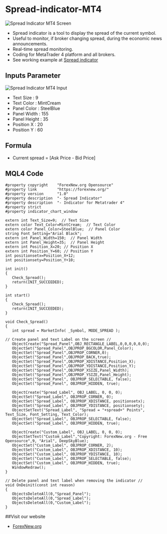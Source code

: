 # Spread-indicator-MT4
![Spread Indicator MT4 Screen](https://forexnew.org/wp-content/uploads/2021/09/Spread-Indicator.png)
- Spread indicator is a tool to display the spread of the current symbol.
- Useful to monitor, if broker changing spread, during the economic news announcements.
- Real-time spread monitoring.
- Coding for MetaTrader 4 platform and all brokers.
- See working example at [Spread indicator](https://forexnew.org/คลังความรู้/spread-bid-ask-คืออะไร/#indicators)

## Inputs Parameter
![Spread Indicator MT4 Input](https://forexnew.org/Download/Spread-indicator-input.png)
- Text Size : 9
- Text Color : MintCream
- Panel Color : SteelBlue
- Panel Width : 155
- Panel Height : 35
- Position X : 20
- Position Y : 60

## Formula
- Current spread = [Ask Price - Bid Price]

## MQL4 Code

```
#property copyright    "ForexNew.org Opensource"
#property link         "https://forexnew.org/"
#property version      "1.0"
#property description  "- Spread Indicator"
#property description  "- Indicator for Metatrader 4"
#property strict
#property indicator_chart_window

extern int Text_Size=9;  // Text Size
extern color Text_Color=MintCream;  // Text Color
extern color Panel_Color=SteelBlue;  // Panel Color
string Font_Setting="Arial Black";
extern int Panel_Width=150;  // Panel Width
extern int Panel_Height=35;  // Panel Height
extern int Position_X=20; // Position X
extern int Position_Y=60; // Position Y
int positionsetx=Position_X+12;
int positionsety=Position_Y+10;

int init()
{
   Check_Spread();
   return(INIT_SUCCEEDED);
}

int start()
{
   Check_Spread();
   return(INIT_SUCCEEDED);
}

void Check_Spread()
{
   int spread = MarketInfo( _Symbol, MODE_SPREAD );
   
// Create panel and text Label on the screen //
   ObjectCreate("Spread_Panel",OBJ_RECTANGLE_LABEL,0,0,0,0,0,0);
   ObjectSet("Spread_Panel",OBJPROP_BGCOLOR,Panel_Color);
   ObjectSet("Spread_Panel",OBJPROP_CORNER,0);
   ObjectSet("Spread_Panel",OBJPROP_BACK,true);
   ObjectSet("Spread_Panel",OBJPROP_XDISTANCE,Position_X);
   ObjectSet("Spread_Panel",OBJPROP_YDISTANCE,Position_Y);
   ObjectSet("Spread_Panel",OBJPROP_XSIZE,Panel_Width);
   ObjectSet("Spread_Panel",OBJPROP_YSIZE,Panel_Height);
   ObjectSet("Spread_Panel", OBJPROP_SELECTABLE, false);
   ObjectSet("Spread_Panel", OBJPROP_HIDDEN, true);
   
   ObjectCreate("Spread_Label", OBJ_LABEL, 0, 0, 0);
   ObjectSet("Spread_Label", OBJPROP_CORNER, 0);
   ObjectSet("Spread_Label", OBJPROP_XDISTANCE, positionsetx);
   ObjectSet("Spread_Label", OBJPROP_YDISTANCE, positionsety);
   ObjectSetText("Spread_Label", "Spread = "+spread+" Points", Text_Size, Font_Setting, Text_Color);
   ObjectSet("Spread_Label", OBJPROP_SELECTABLE, false);
   ObjectSet("Spread_Label", OBJPROP_HIDDEN, true);
   
   ObjectCreate("Custom_Label", OBJ_LABEL, 0, 0, 0);
   ObjectSetText("Custom_Label","Copyright: ForexNew.org - Free Opensource",9, "Arial", DeepSkyBlue);
   ObjectSet("Custom_Label", OBJPROP_CORNER, 2);
   ObjectSet("Custom_Label", OBJPROP_XDISTANCE, 10);
   ObjectSet("Custom_Label", OBJPROP_YDISTANCE, 10);
   ObjectSet("Custom_Label", OBJPROP_SELECTABLE, false);
   ObjectSet("Custom_Label", OBJPROP_HIDDEN, true);
   WindowRedraw();
}

// Delete panel and text label when removing the indicator //
void OnDeinit(const int reason)
{
   ObjectsDeleteAll(0,"Spread_Panel");
   ObjectsDeleteAll(0,"Spread_Label");
   ObjectsDeleteAll(0,"Custom_Label");
}
```
##Visit our website
- [ForexNew.org](https://forexnew.org/)
